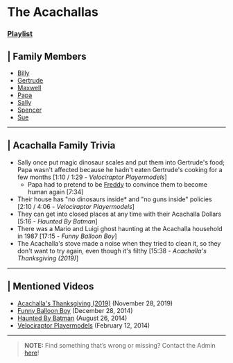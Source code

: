 # The Acachallas
### [Playlist](https://www.youtube.com/playlist?list=PLwljWXtmIKiQ5Ycwlaq_kqvVdqgkROIdP)


## | Family Members  
- [Billy](5.Characters/Billy_Acachalla.md)
- [Gertrude](5.Characters/Gertrude_Acachalla.md)
- [Maxwell](5.Characters/Maxwell_Acachalla.md)
- [Papa](5.Characters/Papa_Acachalla.md)
- [Sally](5.Characters/Sally_Acachalla.md)
- [Spencer](5.Characters/Spencer_Acachalla.md)
- [Sue](5.Characters/Sue_Acachalla.md)

----

## | Acachalla Family Trivia
- Sally once put magic dinosaur scales and put them into Gertrude's food; Papa wasn't affected because he hadn't eaten Gertrude's cooking for a few months \[1:10 / 1:29 - *Velociraptor Playermodels*]
  - Papa had to pretend to be [Freddy](5.Characters/Pets.md) to convince them to become human again \[7:34]
- Their house has "no dinosaurs inside* and "no guns inside" policies \[2:10 / 4:06 - *Velociraptor Playermodels*]
- They can get into closed places at any time with their Acachalla Dollars \[5:16 - *Haunted By Batman*]
- There was a Mario and Luigi ghost haunting at the Acachalla household in 1987 \[17:15 - *Funny Balloon Boy*]
- The Acachalla's stove made a noise when they tried to clean it, so they don't want to try again, even though it's filthy \[15:38 - *Acachalla's Thanksgiving (2019)*]

----

## | Mentioned Videos
- [Acachalla's Thanksgiving \(2019)](https://youtu.be/dC5GT2mZNEk) \(November 28, 2019)
- [Funny Balloon Boy](https://youtu.be/EnoiRkmE1y8) \(December 28, 2014)
- [Haunted By Batman](https://youtu.be/LymOGelRMwc) \(August 26, 2014)
- [Velociraptor Playermodels](https://youtu.be/BQk4sBDghZE) \(February 12, 2014)

----

>**NOTE:** Find something that’s wrong or missing? Contact the Admin [here](../chapter_2.md)!
